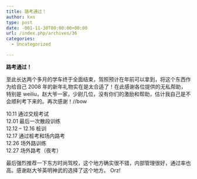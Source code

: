 ```yaml
---
title: 路考通过！
author: kxn
type: post
date: -001-11-30T00:00:00+00:00
url: /index.php/archives/36
categories:
  - Uncategorized

---
```

**路考通过！**

至此长达两个多月的学车终于全面结束，驾照预计在年前可以拿到，将这个东西作为给自己 2008 年的新年礼物实在是太合适了！在此感谢各位提供的无私帮助，特别是 weiliu，赵大爷一家，少尉几位，没有你们的激励和帮助，估计我自己是不会顺利考下来的。再次感谢！//bow

10.11 通过交规考试  
12.01 最后一次散段训练  
12.12 &#8211; 12.16 桩训  
12.17 通过桩考和场内路考  
12.26 场外路训练  
12.27 场外路考（夜考）

最后强烈推荐一下东方时尚驾校，这个地方确实很不错，内部管理很好，通过率也高。感谢赵大爷英明神武的选择了这个地方。 Orz!